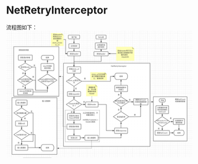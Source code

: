# NetRetryInterceptor
流程图如下：
![NetRetryInterceptor流程图](https://github.com/ydslib/HttpRetryUtil/blob/master/uml.jpg)
